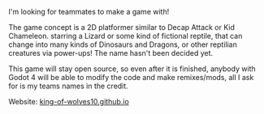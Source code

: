 I'm looking for teammates to make a game with!

The game concept is a 2D platformer similar to Decap Attack or Kid Chameleon.
starring a Lizard or some kind of fictional reptile, that can change into many kinds of Dinosaurs and Dragons,
or other reptilian creatures via power-ups! The name hasn't been decided yet.

This game will stay open source, so even after it is finished, anybody with Godot 4 will be able to modify the
code and make remixes/mods, all I ask for is my teams names in the credit. 

Website: [king-of-wolves10.github.io](https://king-of-wolves10.github.io)
